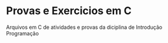 # Provas e Exercicios em C
 Arquivos em C de atividades e provas da diciplina de Introdução  Programação
